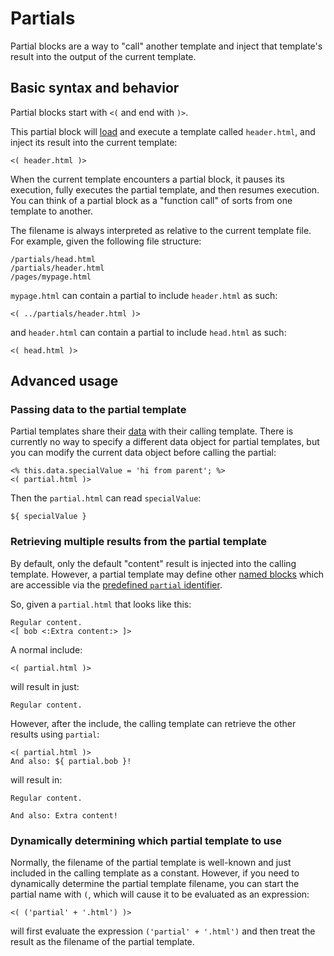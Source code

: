 # Partials

Partial blocks are a way to "call" another template and inject that template's result into the output of the current template.

## Basic syntax and behavior

Partial blocks start with `<(` and end with `)>`.

This partial block will [load](filesystem.md) and execute a template called `header.html`, and inject its result into the current template:

    <( header.html )>

When the current template encounters a partial block, it pauses its execution, fully executes the partial template, and then resumes execution. You can think of a partial block as a "function call" of sorts from one template to another.

The filename is always interpreted as relative to the current template file. For example, given the following file structure:
 
    /partials/head.html
    /partials/header.html
    /pages/mypage.html
    
`mypage.html` can contain a partial to include `header.html` as such:

    <( ../partials/header.html )>
    
and `header.html` can contain a partial to include `head.html` as such:

    <( head.html )>

## Advanced usage

### Passing data to the partial template

Partial templates share their [data](identifiers.md#data_identifiers) with their calling template. There is currently no way to specify a different data object for partial templates, but you can modify the current data object before calling the partial:
  
    <% this.data.specialValue = 'hi from parent'; %>
    <( partial.html )>
    
Then the `partial.html` can read `specialValue`:

    ${ specialValue }

### Retrieving multiple results from the partial template

By default, only the default "content" result is injected into the calling template. However, a partial template may define other [named blocks](layout.md) which are accessible via the [predefined `partial` identifier](identifiers.md#partial).
 
So, given a `partial.html` that looks like this:

    Regular content.
    <[ bob <:Extra content:> ]>

A normal include:

    <( partial.html )>
    
will result in just:

    Regular content.
    
However, after the include, the calling template can retrieve the other results using `partial`:

    <( partial.html )>
    And also: ${ partial.bob }!
    
will result in:
 
    Regular content.
    
    And also: Extra content!

### Dynamically determining which partial template to use

Normally, the filename of the partial template is well-known and just included in the calling template as a constant. However, if you need to dynamically determine the partial template filename, you can start the partial name with `(`, which will cause it to be evaluated as an expression:

    <( ('partial' + '.html') )>

will first evaluate the expression `('partial' + '.html')` and then treat the result as the filename of the partial template.